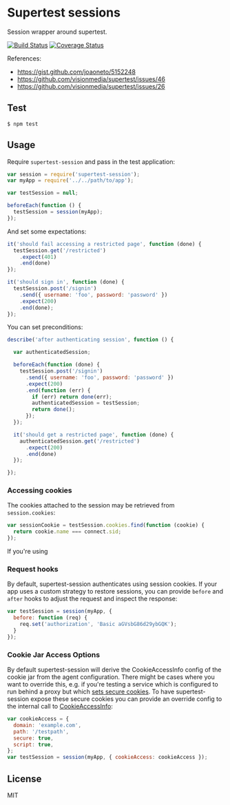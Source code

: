 # Supertest sessions

Session wrapper around supertest.

[![Build
Status](https://travis-ci.org/rjz/supertest-session.svg?branch=master)](https://travis-ci.org/rjz/supertest-session)
[![Coverage
Status](https://coveralls.io/repos/rjz/supertest-session/badge.png)](https://coveralls.io/r/rjz/supertest-session)

References:

  * https://gist.github.com/joaoneto/5152248
  * https://github.com/visionmedia/supertest/issues/46
  * https://github.com/visionmedia/supertest/issues/26

## Test

    $ npm test

## Usage

Require `supertest-session` and pass in the test application:

```js
var session = require('supertest-session');
var myApp = require('../../path/to/app');

var testSession = null;

beforeEach(function () {
  testSession = session(myApp);
});
```

And set some expectations:

```js
it('should fail accessing a restricted page', function (done) {
  testSession.get('/restricted')
    .expect(401)
    .end(done)
});

it('should sign in', function (done) {
  testSession.post('/signin')
    .send({ username: 'foo', password: 'password' })
    .expect(200)
    .end(done);
});
```

You can set preconditions:

```js
describe('after authenticating session', function () {

  var authenticatedSession;

  beforeEach(function (done) {
    testSession.post('/signin')
      .send({ username: 'foo', password: 'password' })
      .expect(200)
      .end(function (err) {
        if (err) return done(err);
        authenticatedSession = testSession;
        return done();
      });
  });

  it('should get a restricted page', function (done) {
    authenticatedSession.get('/restricted')
      .expect(200)
      .end(done)
  });

});

```

### Accessing cookies

The cookies attached to the session may be retrieved from `session.cookies`:

```js
var sessionCookie = testSession.cookies.find(function (cookie) {
  return cookie.name === connect.sid;
});
```

If you're using

### Request hooks

By default, supertest-session authenticates using session cookies. If your app
uses a custom strategy to restore sessions, you can provide `before` and `after`
hooks to adjust the request and inspect the response:

```js
var testSession = session(myApp, {
  before: function (req) {
    req.set('authorization', 'Basic aGVsbG86d29ybGQK');
  }
});
```

### Cookie Jar Access Options

By default supertest-session will derive the CookieAccessInfo config of the cookie jar from the
agent configuration. There might be cases where you want to override this, e.g. if you're testing
a service which is configured to run behind a proxy but which [sets secure
cookies](https://expressjs.com/en/api.html#req.secure). To have supertest-session expose these
secure cookies you can provide an override config to the internal call to
[CookieAccessInfo](https://github.com/bmeck/node-cookiejar#cookieaccessinfodomainpathsecurescript):

```js
var cookieAccess = {
  domain: 'example.com',
  path: '/testpath',
  secure: true,
  script: true,
};
var testSession = session(myApp, { cookieAccess: cookieAccess });
```


## License

MIT

